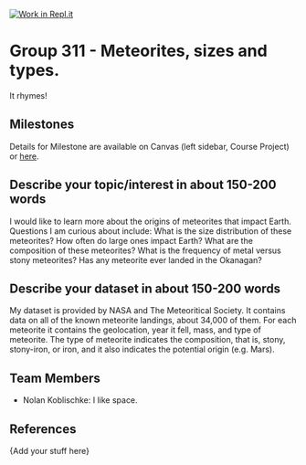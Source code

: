[![Work in Repl.it](https://classroom.github.com/assets/work-in-replit-14baed9a392b3a25080506f3b7b6d57f295ec2978f6f33ec97e36a161684cbe9.svg)](https://classroom.github.com/online_ide?assignment_repo_id=313144&assignment_repo_type=GroupAssignmentRepo)
# Group 311 - Meteorites, sizes and types.

It rhymes!

## Milestones

Details for Milestone are available on Canvas (left sidebar, Course Project) or [here](https://firas.moosvi.com/courses/data301/project/milestone01.html).

## Describe your topic/interest in about 150-200 words

I would like to learn more about the origins of meteorites that impact Earth. Questions I am curious about include: What is the size distribution of these meteorites? How often do large ones impact Earth? What are the composition of these meteorites? What is the frequency of metal versus stony meteorites? Has any meteorite ever landed in the Okanagan?

## Describe your dataset in about 150-200 words

My dataset is provided by NASA and The Meteoritical Society.
It contains data on all of the known meteorite landings, about 34,000 of them.
For each meteorite it contains the geolocation, year it fell, mass, and type of meteorite.
The type of meteorite indicates the composition, that is, stony, stony-iron, or iron, and it also indicates the potential origin (e.g. Mars).

## Team Members

- Nolan Koblischke: I like space.

## References

{Add your stuff here}
